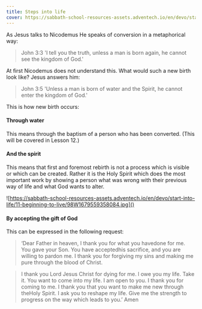 ```yaml
---
title: Steps into life
cover: https://sabbath-school-resources-assets.adventech.io/en/devo/start-into-life/11-beginning-to-live/59n1679559331918.jpg
---
```


As Jesus talks to Nicodemus He speaks of conversion in a metaphorical way:

> <callout>John 3:3</callout>
> 'I tell you the truth, unless a man is born again, he cannot see the kingdom of God.'

At first Nicodemus does not understand this. What would such a new birth look like? Jesus answers him:

> <callout>John 3:5</callout>
> 'Unless a man is born of water and the Spirit, he cannot enter the kingdom of God.'

This is how new birth occurs:

#### Through water

This means through the baptism of a person who has been converted. (This will be covered in Lesson 12.)

#### And the spirit

This means that first and foremost rebirth is not a process which is visible or which can be created. Rather it is the Holy Spirit which does the most important work by showing a person what was wrong with their previous way of life and what God wants to alter.

![https://sabbath-school-resources-assets.adventech.io/en/devo/start-into-life/11-beginning-to-live/98W1679559358084.jpg]()

#### By accepting the gift of God

This can be expressed in the following request: 

> ‘Dear Father in heaven, I thank you for what you havedone for me. You gave your Son. You have acceptedhis sacrifice, and you are willing to pardon me. I thank you for forgiving my sins and making me pure through the blood of Christ.

> I thank you Lord Jesus Christ for dying for me. l owe you my life. Take it. You want to come into my life. I am open to you. I thank you for coming to me. I thank you that you want to make me new through theHoly Spirit. I ask you to reshape my life. Give me the strength to progress on the way which leads to you.’ Amen